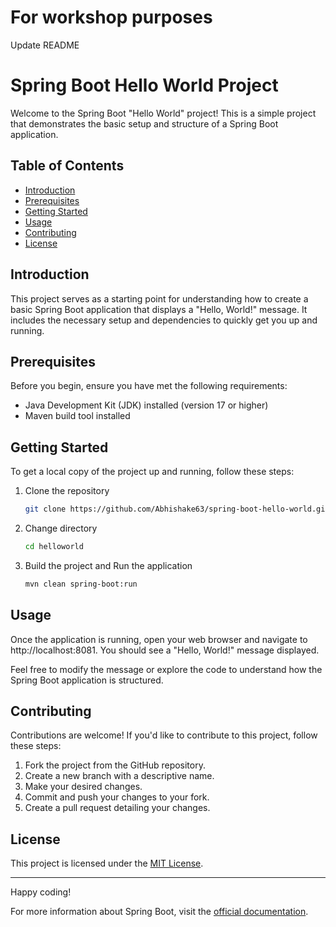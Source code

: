 # For workshop purposes
Update README

# Spring Boot Hello World Project

Welcome to the Spring Boot "Hello World" project! This is a simple project that demonstrates the basic setup and structure of a Spring Boot application.

## Table of Contents

- [Introduction](#introduction)
- [Prerequisites](#prerequisites)
- [Getting Started](#getting-started)
- [Usage](#usage)
- [Contributing](#contributing)
- [License](#license)

## Introduction

This project serves as a starting point for understanding how to create a basic Spring Boot application that displays a "Hello, World!" message. It includes the necessary setup and dependencies to quickly get you up and running.

## Prerequisites

Before you begin, ensure you have met the following requirements:

- Java Development Kit (JDK) installed (version 17 or higher)
- Maven build tool installed

## Getting Started

To get a local copy of the project up and running, follow these steps:

1. Clone the repository

   ```sh
   git clone https://github.com/Abhishake63/spring-boot-hello-world.git
   ```

2. Change directory

   ```sh
   cd helloworld
   ```

3. Build the project and Run the application

   ```sh
   mvn clean spring-boot:run
   ```

## Usage

Once the application is running, open your web browser and navigate to http://localhost:8081. You should see a "Hello, World!" message displayed.

Feel free to modify the message or explore the code to understand how the Spring Boot application is structured.

## Contributing

Contributions are welcome! If you'd like to contribute to this project, follow these steps:

1. Fork the project from the GitHub repository.
2. Create a new branch with a descriptive name.
3. Make your desired changes.
4. Commit and push your changes to your fork.
5. Create a pull request detailing your changes.

## License

This project is licensed under the [MIT License](LICENSE).

---

Happy coding!

For more information about Spring Boot, visit the [official documentation](https://spring.io/projects/spring-boot).
